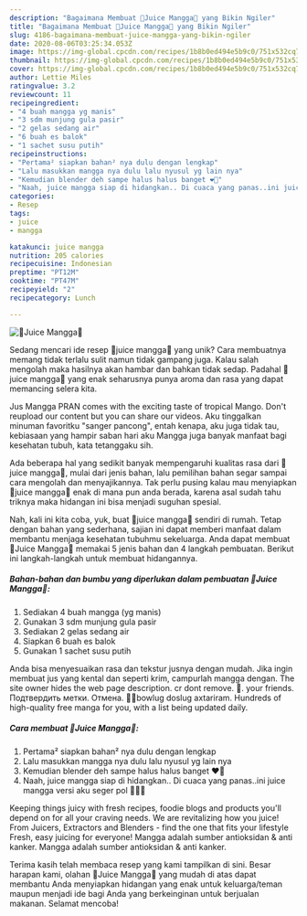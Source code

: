 ```yaml
---
description: "Bagaimana Membuat 🍹Juice Mangga🍹 yang Bikin Ngiler"
title: "Bagaimana Membuat 🍹Juice Mangga🍹 yang Bikin Ngiler"
slug: 4186-bagaimana-membuat-juice-mangga-yang-bikin-ngiler
date: 2020-08-06T03:25:34.053Z
image: https://img-global.cpcdn.com/recipes/1b8b0ed494e5b9c0/751x532cq70/🍹juice-mangga🍹-foto-resep-utama.jpg
thumbnail: https://img-global.cpcdn.com/recipes/1b8b0ed494e5b9c0/751x532cq70/🍹juice-mangga🍹-foto-resep-utama.jpg
cover: https://img-global.cpcdn.com/recipes/1b8b0ed494e5b9c0/751x532cq70/🍹juice-mangga🍹-foto-resep-utama.jpg
author: Lettie Miles
ratingvalue: 3.2
reviewcount: 11
recipeingredient:
- "4 buah mangga yg manis"
- "3 sdm munjung gula pasir"
- "2 gelas sedang air"
- "6 buah es balok"
- "1 sachet susu putih"
recipeinstructions:
- "Pertama² siapkan bahan² nya dulu dengan lengkap"
- "Lalu masukkan mangga nya dulu lalu nyusul yg lain nya"
- "Kemudian blender deh sampe halus halus banget ❤️🥭"
- "Naah, juice mangga siap di hidangkan.. Di cuaca yang panas..ini juice mangga versi aku seger pol 🥳🥳🥳"
categories:
- Resep
tags:
- juice
- mangga

katakunci: juice mangga 
nutrition: 205 calories
recipecuisine: Indonesian
preptime: "PT12M"
cooktime: "PT47M"
recipeyield: "2"
recipecategory: Lunch

---
```



![🍹Juice Mangga🍹](https://img-global.cpcdn.com/recipes/1b8b0ed494e5b9c0/751x532cq70/🍹juice-mangga🍹-foto-resep-utama.jpg)

Sedang mencari ide resep 🍹juice mangga🍹 yang unik? Cara membuatnya memang tidak terlalu sulit namun tidak gampang juga. Kalau salah mengolah maka hasilnya akan hambar dan bahkan tidak sedap. Padahal 🍹juice mangga🍹 yang enak seharusnya punya aroma dan rasa yang dapat memancing selera kita.

Jus Mangga PRAN comes with the exciting taste of tropical Mango. Don&#39;t reupload our content but you can share our videos. Aku tinggalkan minuman favoritku &#34;sanger pancong&#34;, entah kenapa, aku juga tidak tau, kebiasaan yang hampir saban hari aku Mangga juga banyak manfaat bagi kesehatan tubuh, kata tetanggaku sih.

Ada beberapa hal yang sedikit banyak mempengaruhi kualitas rasa dari 🍹juice mangga🍹, mulai dari jenis bahan, lalu pemilihan bahan segar sampai cara mengolah dan menyajikannya. Tak perlu pusing kalau mau menyiapkan 🍹juice mangga🍹 enak di mana pun anda berada, karena asal sudah tahu triknya maka hidangan ini bisa menjadi suguhan spesial.


Nah, kali ini kita coba, yuk, buat 🍹juice mangga🍹 sendiri di rumah. Tetap dengan bahan yang sederhana, sajian ini dapat memberi manfaat dalam membantu menjaga kesehatan tubuhmu sekeluarga. Anda dapat membuat 🍹Juice Mangga🍹 memakai 5 jenis bahan dan 4 langkah pembuatan. Berikut ini langkah-langkah untuk membuat hidangannya.

<!--inarticleads1-->

##### Bahan-bahan dan bumbu yang diperlukan dalam pembuatan 🍹Juice Mangga🍹:

1. Sediakan 4 buah mangga (yg manis)
1. Gunakan 3 sdm munjung gula pasir
1. Sediakan 2 gelas sedang air
1. Siapkan 6 buah es balok
1. Gunakan 1 sachet susu putih


Anda bisa menyesuaikan rasa dan tekstur jusnya dengan mudah. Jika ingin membuat jus yang kental dan seperti krim, campurlah mangga dengan. The site owner hides the web page description. cr dont remove. 🍹. your friends. Подтвердить метки. Отмена. 🍹🍹bowlug doslug axtariram. Hundreds of high-quality free manga for you, with a list being updated daily. 

<!--inarticleads2-->

##### Cara membuat 🍹Juice Mangga🍹:

1. Pertama² siapkan bahan² nya dulu dengan lengkap
1. Lalu masukkan mangga nya dulu lalu nyusul yg lain nya
1. Kemudian blender deh sampe halus halus banget ❤️🥭
1. Naah, juice mangga siap di hidangkan.. Di cuaca yang panas..ini juice mangga versi aku seger pol 🥳🥳🥳


Keeping things juicy with fresh recipes, foodie blogs and products you&#39;ll depend on for all your craving needs. We are revitalizing how you juice! From Juicers, Extractors and Blenders - find the one that fits your lifestyle Fresh, easy juicing for everyone! Mangga adalah sumber antioksidan &amp; anti kanker. Mangga adalah sumber antioksidan &amp; anti kanker. 

Terima kasih telah membaca resep yang kami tampilkan di sini. Besar harapan kami, olahan 🍹Juice Mangga🍹 yang mudah di atas dapat membantu Anda menyiapkan hidangan yang enak untuk keluarga/teman maupun menjadi ide bagi Anda yang berkeinginan untuk berjualan makanan. Selamat mencoba!

